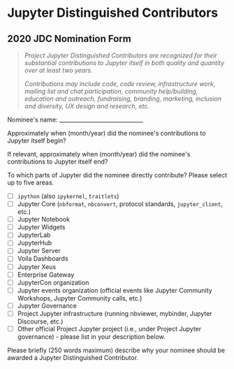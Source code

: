 
# Jupyter Distinguished Contributors
## 2020 JDC Nomination Form

> *Project Jupyter Distinguished Contributors are recognized for their substantial contributions to Jupyter itself in both quality and quantity over at least two years.*
> 
> *Contributions may include code, code review, infrastructure work, mailing list and chat participation, community help/building, education and outreach, fundraising, branding, marketing, inclusion and diversity, UX design and research, etc.*

Nominee's name: ______________________________

Approximately when (month/year) did the nominee's contributions to Jupyter itself begin?

If relevant, approximately when (month/year) did the nominee's contributions to Jupyter itself end?

To which parts of Jupyter did the nominee directly contribute? Please select up to five areas.
- [ ] `ipython` (also `ipykernel`, `traitlets`)
- [ ] Jupyter Core (`nbformat`, `nbconvert`, protocol standards, `jupyter_client`, etc.)
- [ ] Jupyter Notebook
- [ ] Jupyter Widgets
- [ ] JupyterLab
- [ ] JupyterHub
- [ ] Jupyter Server
- [ ] Voila Dashboards
- [ ] Jupyter Xeus
- [ ] Enterprise Gateway
- [ ] JupyterCon organization
- [ ] Jupyter events organization (official events like Jupyter Community Workshops, Jupyter Community calls, etc.)
- [ ] Jupyter Governance
- [ ] Project Jupyter infrastructure (running nbviewer, mybinder, Jupyter Discourse, etc.)
- [ ] Other official Project Jupyter project (i.e., under Project Jupyter governance) - please list in your description below.

Please briefly (250 words maximum) describe why your nominee should be awarded a Jupyter Distinguished Contributor.
